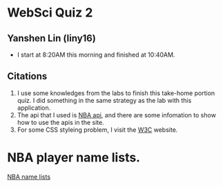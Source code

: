 # WebSci Quiz 2

## Yanshen Lin (liny16)

- I start at 8:20AM this morning and finished at 10:40AM.

## Citations

1. I use some knowledges from the labs to finish this take-home portion quiz. I did something in the same strategy as the lab with this application.
2. The api that I used is [NBA api](https://www.balldontlie.io/#introduction), and there are some infomation to show how to use the apis in the site.
3. For some CSS styleing problem, I visit the [W3C](https://www.w3schools.com/css/) website.

# NBA player name lists.

[NBA name lists](https://www.britannica.com/topic/list-of-basketball-players-2026593)
